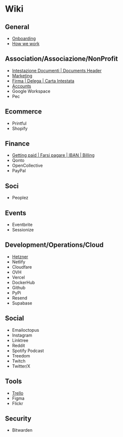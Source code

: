 # Wiki

## General

- [Onboarding](General/Onboarding.md)
- [How we work](General/HowWeWork.md)

## Association/Associazione/NonProfit

- [Intestazione Documenti | Documents Header](Association/HeaderDocs.md)
- [Marketing](Association/Marketing.md)
- [Firma | Delega | Carta Intestata](Association/Firma.md)
- [Accounts](Association/Accounts.md)
- Google Workspace
- Pec

## Ecommerce

- Printful
- Shopify

## Finance

- [Getting paid | Farsi pagare | IBAN | Billing](Finance/Finance.md)
- Qonto
- OpenCollective
- PayPal

## Soci

- Peoplez

## Events

- Eventbrite
- Sessionize

## Development/Operations/Cloud

- [Hetzner](DevOps/Hetzner.md)
- Netlify
- Cloudfare
- OVH
- Vercel
- DockerHub
- Github
- PyPi
- Resend
- Supabase

## Social

- Emailoctopus
- Instagram
- Linktree
- Reddit
- Spotify Podcast
- Treedom
- Twitch
- Twitter/X

## Tools

- [Trello](Tools/Trello.md)
- Figma
- Flickr

## Security

- Bitwarden

